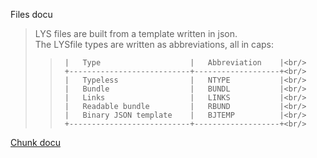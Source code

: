 Files docu<br/>
>	LYS files are built from a template written in json.<br/>
>	The LYSfile types are written as abbreviations, all in caps:<br/>
>>		|	Type					|	Abbreviation	|<br/>
>>		+---------------------------+-------------------+<br/>
>>		|	Typeless				|	NTYPE			|<br/>
>>		|	Bundle					|	BUNDL			|<br/>
>>		|	Links					|	LINKS			|<br/>
>>		|	Readable bundle			|	RBUND			|<br/>
>>		|	Binary JSON template	|	BJTEMP			|<br/>
>>		+---------------------------+-------------------+<br/>

[Chunk docu](./chunkdocu.jsonc)